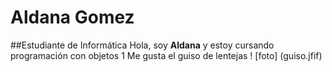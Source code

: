 # Aldana Gomez
##Estudiante de Informática
Hola, soy **Aldana** y estoy cursando programación con objetos 1
Me gusta el guiso de lentejas
! [foto] (guiso.jfif)
